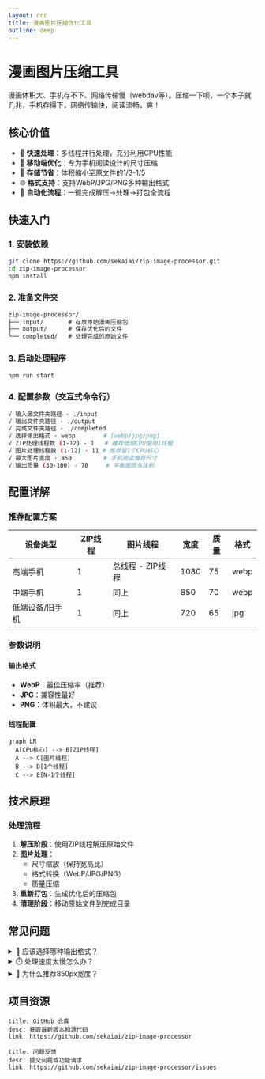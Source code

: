 ```yaml
---
layout: doc
title: 漫画图片压缩优化工具
outline: deep
---
```


# 漫画图片压缩工具

漫画体积大、手机存不下、网络传输慢（webdav等）。压缩一下呗，一个本子就几兆，手机存得下，网络传输快，阅读流畅，爽！

## 核心价值

- 🚀 **快速处理**：多线程并行处理，充分利用CPU性能
- 📱 **移动端优化**：专为手机阅读设计的尺寸压缩
- 💾 **存储节省**：体积缩小至原文件的1/3-1/5
- 🌐 **格式支持**：支持WebP/JPG/PNG多种输出格式
- 🔄 **自动化流程**：一键完成解压→处理→打包全流程


## 快速入门

### 1. 安装依赖
```bash
git clone https://github.com/sekaiai/zip-image-processor.git
cd zip-image-processor
npm install
```

### 2. 准备文件夹
```txt
zip-image-processor/
├── input/       # 存放原始漫画压缩包
├── output/      # 保存优化后的文件
└── completed/   # 处理完成的原始文件
```

### 3. 启动处理程序
```bash
npm run start
```

### 4. 配置参数（交互式命令行）
```bash
√ 输入源文件夹路径 · ./input
√ 输出文件夹路径 · ./output
√ 完成文件夹路径 · ./completed
√ 选择输出格式 · webp        # [webp/jpg/png]
√ ZIP处理线程数 (1-12) · 1   # 推荐低频CPU使用1线程
√ 图片处理线程数 (1-12) · 11 # 推荐留1个CPU核心
√ 最大图片宽度 · 850         # 手机阅读推荐尺寸
√ 输出质量 (30-100) · 70     # 平衡画质与体积
```

## 配置详解

### 推荐配置方案

| 设备类型       | ZIP线程 | 图片线程 | 宽度 | 质量 | 格式  |
|----------------|---------|----------|------|------|-------|
| 高端手机       | 1       | 总线程 - ZIP线程 | 1080 | 75   | webp  |
| 中端手机       | 1       | 同上        | 850  | 70   | webp  |
| 低端设备/旧手机 | 1       | 同上        | 720  | 65   | jpg   |

### 参数说明

#### 输出格式
- **WebP**：最佳压缩率（推荐）
- **JPG**：兼容性最好
- **PNG**：体积最大，不建议

#### 线程配置
```mermaid
graph LR
  A[CPU核心] --> B[ZIP线程]
  A --> C[图片线程]
  B --> D[1个线程]
  C --> E[N-1个线程]
```

## 技术原理

### 处理流程
1. **解压阶段**：使用ZIP线程解压原始文件
2. **图片处理**：
   - 尺寸缩放（保持宽高比）
   - 格式转换（WebP/JPG/PNG）
   - 质量压缩
3. **重新打包**：生成优化后的压缩包
4. **清理阶段**：移动原始文件到完成目录


## 常见问题

<details>
  <summary>📁 应该选择哪种输出格式？</summary>
  
  **推荐使用WebP格式**：
  - 比JPG小25-35%
  - 支持透明度（类似PNG）
  - 现代浏览器和阅读器都支持
</details>

<details>
  <summary>⏱️ 处理速度太慢怎么办？</summary>
  
  1. 增加图片处理线程数（接近CPU核心数）
  2. 降低输出质量（70→65）
  3. 关闭其他占用CPU的程序
  4. 确保源文件和目标文件在不同物理磁盘
</details>

<details>
  <summary>📱 为什么推荐850px宽度？</summary>
  
  850px是手机阅读的黄金尺寸：
  - 主流手机屏幕宽度在1080px左右
  - 保留适当边距提供最佳阅读体验
  - 平衡清晰度和文件体积
</details>

## 项目资源

```
title: GitHub 仓库
desc: 获取最新版本和源代码
link: https://github.com/sekaiai/zip-image-processor
```

```
title: 问题反馈
desc: 提交问题或功能请求
link: https://github.com/sekaiai/zip-image-processor/issues
```

<style>
.download-btn {
  display: inline-block;
  background: var(--vp-button-brand-bg);
  color: var(--vp-button-brand-text);
  padding: 12px 24px;
  border-radius: 8px;
  font-weight: 600;
  margin: 1.5rem 0;
  transition: all 0.3s ease;
}

.download-btn:hover {
  background: var(--vp-button-brand-hover-bg);
  transform: scale(1.05);
}
</style>
